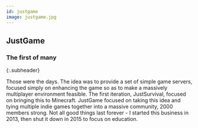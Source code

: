 ```yaml
---
id: justgame
image: justgame.jpg
---
```


## JustGame

### The first of many
{:.subheader}

Those were the days. The idea was to provide a set of simple game servers, focused simply on enhancing the game so as to make a massively multiplayer environment feasible. The first iteration, JustSurvival, focused on bringing this to Minecraft. JustGame focused on taking this idea and tying multiple indie games together into a massive community, 2000 members strong. Not all good things last forever - I started this business in 2013, then shut it down in 2015 to focus on education.
